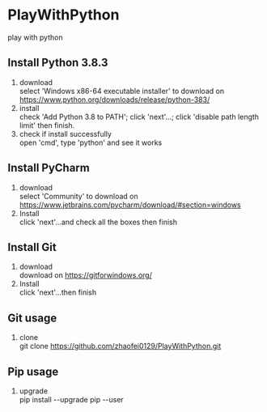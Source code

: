 # PlayWithPython
play with python

## Install Python 3.8.3
1. download  
   select 'Windows x86-64 executable installer' to download on https://www.python.org/downloads/release/python-383/
2. install  
   check 'Add Python 3.8 to PATH';
   click 'next'...;
   click 'disable path length limit' then finish.
3. check if install successfully  
   open 'cmd', type 'python' and see it works

## Install PyCharm
1. download  
   select 'Community' to download on https://www.jetbrains.com/pycharm/download/#section=windows
2. Install  
   click 'next'...and check all the boxes then finish
   
## Install Git
1. download  
   download on https://gitforwindows.org/
2. Install  
   click 'next'...then finish
   
## Git usage
1. clone  
   git clone https://github.com/zhaofei0129/PlayWithPython.git

## Pip usage
1. upgrade  
   pip install --upgrade pip --user

